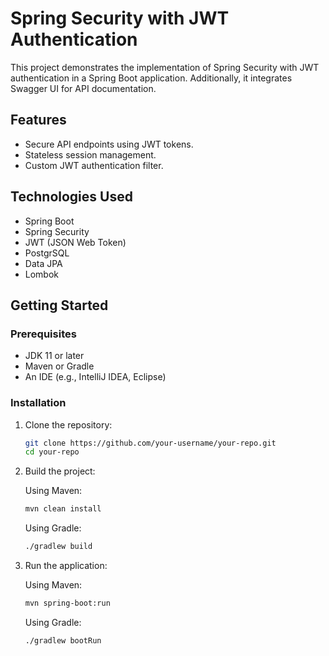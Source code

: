 

# Spring Security with JWT Authentication 

This project demonstrates the implementation of Spring Security with JWT authentication in a Spring Boot application. Additionally, it integrates Swagger UI for API documentation.

## Features

- Secure API endpoints using JWT tokens.
- Stateless session management. 
- Custom JWT authentication filter.

## Technologies Used

- Spring Boot
- Spring Security
- JWT (JSON Web Token)
- PostgrSQL
- Data JPA
- Lombok

## Getting Started

### Prerequisites

- JDK 11 or later
- Maven or Gradle
- An IDE (e.g., IntelliJ IDEA, Eclipse)

### Installation

1. Clone the repository:

   ```bash
   git clone https://github.com/your-username/your-repo.git
   cd your-repo
   ```

2. Build the project:

   Using Maven:
   ```bash
   mvn clean install
   ```

   Using Gradle:
   ```bash
   ./gradlew build
   ```

3. Run the application:

   Using Maven:
   ```bash
   mvn spring-boot:run
   ```

   Using Gradle:
   ```bash
   ./gradlew bootRun
   ```
